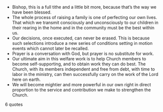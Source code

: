  - Bishop, this is a full tithe and a little bit more, because that’s the way we have been blessed.
 - The whole process of raising a family is one of perfecting our own lives. That which we transmit consciously and unconsciously to our children in their rearing in the home and in the community must be the best within us.
 - Our decisions, once executed, can never be erased. This is because such selections introduce a new series of conditions setting in motion events which cannot later be recalled.
 - Prayer is a conversation with God, but prayer is no substitute for work.
 - Our ultimate aim in this welfare work is to help Church members to become self-supporting, and to obtain work they can do best. The Church, with its members independent and free from debt, with time to labor in the ministry, can then successfully carry on the work of the Lord here on earth.
 - We will become mightier and more powerful in our own right in direct proportion to the service and contribution we make to strengthen the Church.

6 quotes